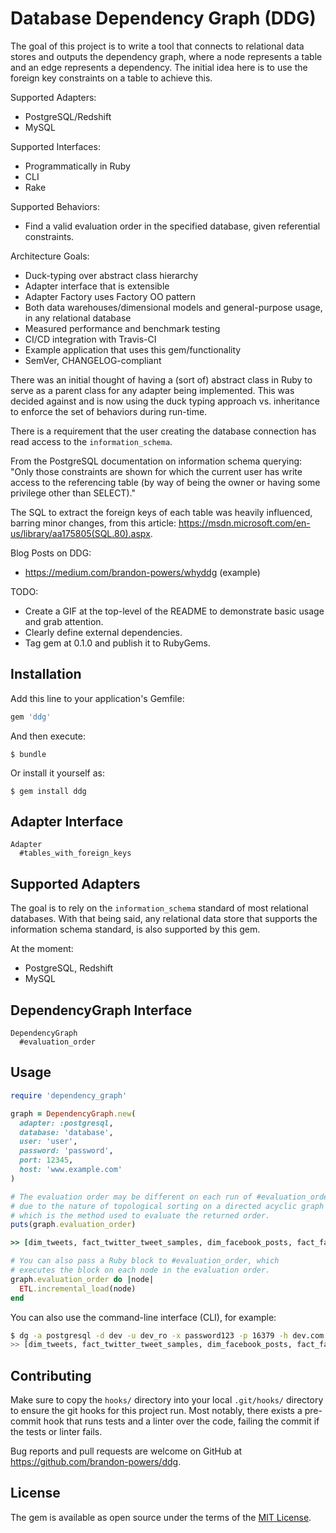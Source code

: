 # Database Dependency Graph (DDG)

  The goal of this project is to write a tool that connects to relational data stores and outputs the dependency graph, where a node represents a table and an edge represents a dependency. The initial idea here is to use the foreign key constraints on a table to achieve this.

Supported Adapters:
  - PostgreSQL/Redshift
  - MySQL

Supported Interfaces:
  - Programmatically in Ruby
  - CLI
  - Rake

Supported Behaviors:
  - Find a valid evaluation order in the specified database, given referential constraints.

Architecture Goals:
  - Duck-typing over abstract class hierarchy
  - Adapter interface that is extensible
  - Adapter Factory uses Factory OO pattern
  - Both data warehouses/dimensional models and general-purpose usage, in any relational database
  - Measured performance and benchmark testing
  - CI/CD integration with Travis-CI
  - Example application that uses this gem/functionality
  - SemVer, CHANGELOG-compliant

There was an initial thought of having a (sort of) abstract class in Ruby to serve as a parent class for any adapter being implemented. This was decided against and is now using the duck typing approach vs. inheritance to enforce the set of behaviors during run-time.

There is a requirement that the user creating the database connection has read access to the `information_schema`.

From the PostgreSQL documentation on information schema querying: "Only those constraints are shown for which the current user has write access to the referencing table (by way of being the owner or having some privilege other than SELECT)."

The SQL to extract the foreign keys of each table was heavily influenced, barring minor changes, from this article: https://msdn.microsoft.com/en-us/library/aa175805(SQL.80).aspx.

Blog Posts on DDG:
  - https://medium.com/brandon-powers/whyddg (example)

TODO:
- Create a GIF at the top-level of the README to demonstrate basic usage and grab attention.
- Clearly define external dependencies.
- Tag gem at 0.1.0 and publish it to RubyGems.

## Installation

Add this line to your application's Gemfile:

```ruby
gem 'ddg'
```

And then execute:

    $ bundle

Or install it yourself as:

    $ gem install ddg


## Adapter Interface

```
Adapter
  #tables_with_foreign_keys
```

## Supported Adapters

The goal is to rely on the `information_schema` standard of most relational databases. With that being said, any relational data store that supports the information schema standard, is also supported by this gem.

At the moment:

- PostgreSQL, Redshift
- MySQL

## DependencyGraph Interface

```
DependencyGraph
  #evaluation_order
```

## Usage

```ruby
require 'dependency_graph'

graph = DependencyGraph.new(
  adapter: :postgresql,
  database: 'database',
  user: 'user',
  password: 'password',
  port: 12345,
  host: 'www.example.com'
)

# The evaluation order may be different on each run of #evaluation_order. This is
# due to the nature of topological sorting on a directed acyclic graph (DAG),
# which is the method used to evaluate the returned order.
puts(graph.evaluation_order)

>> [dim_tweets, fact_twitter_tweet_samples, dim_facebook_posts, fact_facebook_post_samples]

# You can also pass a Ruby block to #evaluation_order, which
# executes the block on each node in the evaluation order.
graph.evaluation_order do |node|
  ETL.incremental_load(node)
end
```

You can also use the command-line interface (CLI), for example:

```sh
$ dg -a postgresql -d dev -u dev_ro -x password123 -p 16379 -h dev.com --evaluation-order
>> [dim_tweets, fact_twitter_tweet_samples, dim_facebook_posts, fact_facebook_post_samples]
```

## Contributing

Make sure to copy the `hooks/` directory into your local `.git/hooks/` directory to ensure the git hooks for this project run. Most notably, there exists a pre-commit hook that runs tests and a linter over the code, failing the commit if the tests or linter fails.

Bug reports and pull requests are welcome on GitHub at https://github.com/brandon-powers/ddg.

## License

The gem is available as open source under the terms of the [MIT License](https://opensource.org/licenses/MIT).
